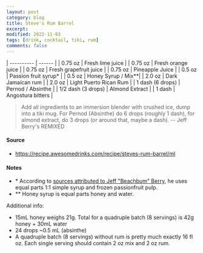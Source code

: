 ```yaml
---
layout: post
category: blog
title: Steve's Rum Barrel
excerpt:
modified: 2022-11-03
tags: [drink, cocktail, tiki, rum]
comments: false
---
```


| ---------- | ------ |
| 0.75 oz | Fresh lime juice |
| 0.75 oz | Fresh orange juice |
| 0.75 oz | Fresh grapefruit juice |
| 0.75 oz | Pineapple Juice |
| 0.5 oz  | Passion fruit syrup* |
| 0.5 oz  | Honey Syrup / Mix**|
| 2.0 oz | Dark Jamaican rum |
| 2.0 oz | Light Puerto Rican Rum |
| 1 dash (6 drops) | Pernod / Absinthe |
| 1/2 dash (3 drops) | Almond Extract |
| 1 dash | Angostura bitters |

> Add all ingredients to an immersion blender with crushed ice, dump into a tiki mug. For Pernod (Absinthe) do 6 drops (roughly 1 dash), for almond extract, do 3 drops (or around that, maybe a dash). -- Jeff Berry's REMIXED



#### Source
- https://recipe.awesomedrinks.com/recipe/steves-rum-barrel/ml

#### Notes
- \* According to [sources attributed to Jeff "Beachbum" Berry](https://punchdrink.com/recipes/jeff-beachbum-berrys-passion-fruit-syrup/), he uses equal parts 1:1 simple syrup and frozen passionfruit pulp.
- ** Honey syrup is equal parts honey and water.


Additional info:
- 15mL honey weighs 21g. Total for a quadruple batch (8 servings) is 42g honey + 30mL water
- 24 drops ~0.5 mL (absinthe)
- A quadruple batch (8 servings) without rum is pretty much exactly 16 fl oz. Each single serving should contain 2 oz mix and 2 oz rum.
